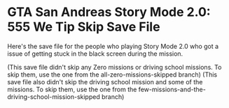 # GTA San Andreas Story Mode 2.0: 555 We Tip Skip Save File
Here's the save file for the people who playing Story Mode 2.0 who got a issue of getting stuck in the black screen during the mission.

(This save file didn't skip any Zero missions or driving school missions. To skip them, use the one from the all-zero-missions-skipped branch)
(This save file also didn't skip the driving school mission and some of the missions. To skip them, use the one from the few-missions-and-the-driving-school-mission-skipped branch)
